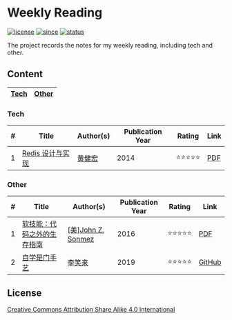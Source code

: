 # Weekly Reading
[![license](https://badgen.net/badge/license/CC-BY-SA-4.0/green)](https://github.com/yanglbme/weekly-reading/blob/master/LICENSE)
[![since](https://badgen.net/badge/since/2019.03.10/blue)](https://github.com/yanglbme/weekly-reading)
[![status](https://badgen.net/badge/status/updated-weekly/orange)](https://github.com/yanglbme/weekly-reading)

The project records the notes for my weekly reading, including tech and other.

## Content
| [Tech](#Tech) | [Other](#Other) |
|---|---|

### Tech
| # | Title | Author(s) | Publication Year| Rating | Link |
|---|---|---|---|---|---|
| 1 | [Redis 设计与实现](docs/tech/2019-03-17.md) | [黄健宏](https://github.com/huangz1990) | 2014 | ⭐⭐⭐⭐⭐ | [PDF](books/Redis设计与实现(第二版).pdf) |

### Other
| # | Title | Author(s) | Publication Year | Rating | Link |
|---|---|---|---|---|---|
| 1 | [软技能：代码之外的生存指南](docs/other/2019-03-10.md) | [[美]John Z. Sonmez](https://simpleprogrammer.com/about-simple-programmer/) | 2016 | ⭐⭐⭐⭐⭐ | [PDF](books/软技能-代码之外的生存指南.pdf) |
| 2 | [自学是门手艺](docs/other/2019-03-24.md) | [李笑来](https://github.com/xiaolai) | 2019 | ⭐⭐⭐⭐⭐ | [GitHub](https://github.com/selfteaching/the-craft-of-selfteaching) |

## License
[Creative Commons Attribution Share Alike 4.0 International](LICENSE)